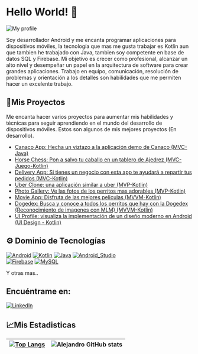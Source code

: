 # Hello World! 👋
![My profile](https://user-images.githubusercontent.com/42056559/193478403-f6980489-ff6b-4be0-9956-f049bbd294f3.png)

Soy desarrollador Android y me encanta programar aplicaciones para dispositivos móviles, la tecnología que mas me gusta trabajar es Kotlin aun que tambien he trabajado con Java, tambien soy competente en base de datos SQL y Firebase. Mi objetivo es crecer como profesional, alcanzar un alto nivel y desempeñar un papel en la arquitectura de software para crear grandes aplicaciones. Trabajo en equipo, comunicación, resolución de problemas y orientación a los detalles son habilidades que me permiten hacer un excelente trabajo.

## 🚀Mis Proyectos 
Me encanta hacer varios proyectos para aumentar mis habilidades y técnicas para seguir aprendiendo en el mundo del desarrollo de dispositivos móviles. Estos son algunos de mis mejores proyectos (En desarrollo). 

- [Canaco App: Hecha un viztazo a la aplicación demo de Canaco (MVC-Java)](https://github.com/faradius/canaco_app.git)
- [Horse Chess: Pon a salvo tu caballo en un tablero de Ajedrez (MVC-Juego-Kotlin)](https://github.com/faradius/HorseGame.git)
- [Delivery App: Si tienes un negocio con esta app te ayudará a repartir tus pedidos (MVC-Kotlin)](https://github.com/faradius/DeliveryApp)
- [Uber Clone: una aplicación similar a uber (MVP-Kotlin)](https://github.com/faradius/UberCloneAppKotlin)
- [Photo Gallery: Ve las fotos de los perritos mas adorables (MVP-Kotlin)](https://github.com/faradius/PhotoGallery.git)
- [Movie App: Disfruta de las mejores peliculas (MVVM-Kotlin)](https://github.com/faradius/MovieAppAlpha.git)
- [Dogedex: Busca y conoce a todos los perritos que hay con la Dogedex (Reconocimiento de imagenes con MLM) (MVVM-Kotlin)](https://github.com/faradius/Dogedex)
- [UI Profile: visualiza la implementación de un diseño moderno en Android (UI Design - Kotlin)](https://github.com/faradius/LoginUI.git)

## ⚙ Dominio de Tecnologías
[![Android](https://img.shields.io/badge/Android-3DDC84?style=for-the-badge&logo=android&logoColor=white&labelColor=101010)]()
[![Kotlin](https://img.shields.io/badge/Kotlin-0095D5?style=for-the-badge&logo=kotlin&logoColor=white&labelColor=101010)]()
[![Java](https://img.shields.io/badge/Java-007396?style=for-the-badge&logo=java&logoColor=white&labelColor=101010)]()
[![Android_Studio](https://img.shields.io/badge/Android_Studio-3DDC84?style=for-the-badge&logo=android-studio&logoColor=white&labelColor=101010)]()
<br>
[![Firebase](https://img.shields.io/badge/Firebase-FFCA28?style=for-the-badge&logo=firebase&logoColor=white&labelColor=101010)]()
[![MySQL](https://img.shields.io/badge/MySQL-4479A1?style=for-the-badge&logo=mysql&logoColor=white&labelColor=101010)]()

Y otras mas..

## Encuéntrame en:
[![LinkedIn](https://img.shields.io/badge/LinkedIn-Alejandro_de_Jesús-0077B5?style=for-the-badge&logo=linkedin&logoColor=white&labelColor=101010)](https://www.linkedin.com/in/alejandro-de-jes%C3%BAs-san-martin-espinoza-826a631a9/)


## 📈Mis Estadisticas
|[![Top Langs](https://github-readme-stats.vercel.app/api/top-langs/?username=faradius&show_icons=true&theme=city_lights)](https://github.com/faradius/github-readme-stats)|![Alejandro GitHub stats](https://github-readme-stats.vercel.app/api?username=faradius&show_icons=true&theme=city_lights)|
|---|---|
<!--
**faradius/faradius** is a ✨ _special_ ✨ repository because its `README.md` (this file) appears on your GitHub profile.
Here are some ideas to get you started:
- 🔭 I’m currently working on ...
- 🌱 I’m currently learning ...
- 👯 I’m looking to collaborate on ...
- 🤔 I’m looking for help with ...
- 💬 Ask me about ...
- 📫 How to reach me: ...
- 😄 Pronouns: ...
- ⚡ Fun fact: ...
-->
